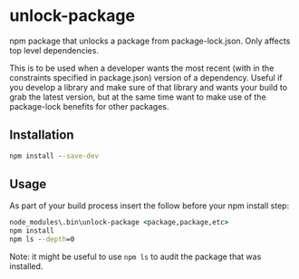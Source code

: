 # unlock-package

npm package that unlocks a package from package-lock.json.  Only affects top level dependencies.

This is to be used when a developer wants the most recent (with in the constraints specified in package.json) version
of a dependency.  Useful if you develop a library and make sure of that library and wants your build to grab the latest
version, but at the same time want to make use of the package-lock benefits for other packages.

## Installation

``` bat
npm install --save-dev
```

## Usage

As part of your build process insert the follow before your npm install step:

``` bat
node_modules\.bin\unlock-package <package,package,etc>
npm install
npm ls --depth=0
```

Note: it might be useful to use `npm ls` to audit the package that was installed.